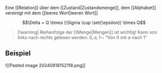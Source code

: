 Eine [[Relation]] über dem [[Zustand|Zustandsmenge]], dem [[Alphabet]] vereinigt mit dem [[leeres Wort|leeren Wort]]

$$\Delta = Q \times (\Sigma \cup \set{\epsilon}) \times Q$$

> [!warning] Reihenfolge der [[Menge|Mengen]] ist wichtig!
> Kann von links nach rechts gelesen werden: $0, a, 1 \leadsto$ "Von $0$ mit $a$ nach $1$"


## Beispiel
![[Pasted image 20240918152118.png]]